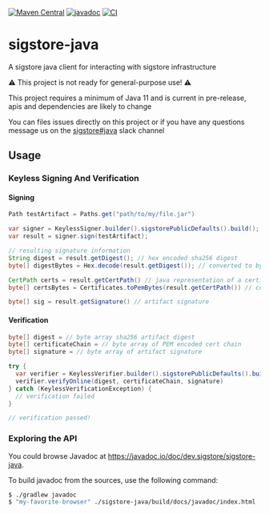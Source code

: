 [![Maven Central](https://maven-badges.herokuapp.com/maven-central/dev.sigstore/sigstore-java/badge.svg)](https://maven-badges.herokuapp.com/maven-central/dev.sigstore/sigstore-java)
[![javadoc](https://javadoc.io/badge2/dev.sigstore/sigstore-java/javadoc.svg)](https://javadoc.io/doc/dev.sigstore/sigstore-java)
[![CI](https://github.com/sigstore/sigstore-java/actions/workflows/ci.yaml/badge.svg?branch=main)](https://github.com/sigstore/sigstore-java/actions/workflows/ci.yaml)

# sigstore-java
A sigstore java client for interacting with sigstore infrastructure

⚠️ This project is not ready for general-purpose use! ⚠️

This project requires a minimum of Java 11 and is current in pre-release,
apis and dependencies are likely to change

You can files issues directly on this project or if you have any questions
message us on the [sigstore#java](https://sigstore.slack.com/archives/C03239XUL92) slack channel

## Usage

### Keyless Signing And Verification

#### Signing
```java
Path testArtifact = Paths.get("path/to/my/file.jar")

var signer = KeylessSigner.builder().sigstorePublicDefaults().build();
var result = signer.sign(testArtifact);

// resulting signature information
String digest = result.getDigest(); // hex encoded sha256 digest
byte[] digestBytes = Hex.decode(result.getDigest()); // converted to byte array

CertPath certs = result.getCertPath() // java representation of a certificate path
byte[] certsBytes = Certificates.toPemBytes(result.getCertPath()) // converted to PEM encoded byte array

byte[] sig = result.getSignature() // artifact signature
```

#### Verification
```java
byte[] digest = // byte array sha256 artifact digest
byte[] certificateChain = // byte array of PEM encoded cert chain
byte[] signature = // byte array of artifact signature

try {
  var verifier = KeylessVerifier.builder().sigstorePublicDefaults().build();
  verifier.verifyOnline(digest, certificateChain, signature)
} catch (KeylessVerificationException) {
  // verification failed
}

// verification passed!
```

### Exploring the API

You could browse Javadoc at https://javadoc.io/doc/dev.sigstore/sigstore-java.

To build javadoc from the sources, use the following command:

```sh
$ ./gradlew javadoc
$ "my-favorite-browser" ./sigstore-java/build/docs/javadoc/index.html
```
